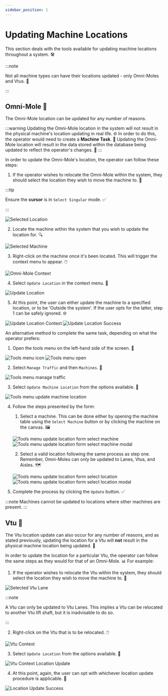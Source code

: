 ```yaml
---
sidebar_position: 1
---
```

# Updating Machine Locations

This section deals with the tools available for updating machine locations throughout a system. 🛠️

:::note

Not all machine types can have their locations updated - only Omni-Moles and Vtus. 🚫

:::

## Omni-Mole 🤖

The Omni-Mole location can be updated for any number of reasons. 

:::warning
Updating the Omni-Mole location in the system will not result in the physical machine's location updating in real life. 🌐 In order to do this, the operator would need to create a __Machine Task__. 📝 Updating the Omni-Mole location will result in the data stored within the database being updated to reflect the operator's changes. 💾
:::

In order to update the Omni-Mole's location, the operator can follow these steps:

1. If the operator wishes to relocate the Omni-Mole within the system, they should select the location they wish to move the machine to. 📍

:::tip

Ensure the __cursor__ is in `Select Singular` mode. ✅

:::

![Selected Location](assets/systems-view-selected-location.png)


2. Locate the machine within the system that you wish to update the location for. 🔍

![Selected Machine](assets/systems-view-selected-machine.png)


3. Right-click on the machine once it's been located. This will trigger the context menu to appear. 🖱️

![Omni-Mole Context](assets/raw/systems-view-Omni-Mole-context-raw.png)

4. Select `Update Location` in the context menu. 📌

![Update Location](assets/systems-view-Omni-Mole-context.png)

5. At this point, the user can either update the machine to a specified location, or to be 'Outside the system'. If the user opts for the latter, step 1 can be safely ignored. 🌐
   
![Update Location Context](assets/systems-view-Omni-Mole-context-update-location.png)
![Update Location Success](assets/systems-view-Omni-Mole-context-update-location-success.png)

An alternative method to complete the same task, depending on what the operator prefers:

1. Open the tools menu on the left-hand side of the screen. 🧰

![Tools menu icon](assets/systems-view-tools-menu-icon.png)
![Tools menu open](assets/systems-view-tools-menu.png)

2. Select `Manage Traffic` and then `Machines`. 🚦

![Tools menu manage traffic](assets/systems-view-tools-menu-traffic.png)

3. Select `Update Machine Location` from the options available. 🔄

![Tools menu update machine location](assets/systems-view-tools-menu-traffic-machines.png)

4. Follow the steps presented by the form:

   1. Select a machine. This can be done either by opening the machine table using the `Select Machine` button or by clicking the machine on the canvas. 🖼️

    ![Tools menu update location form select machine](assets/systems-view-tools-menu-traffic-machines-select.png)
    ![Tools menu update location form select machine modal](assets/systems-view-tools-menu-traffic-machines-select-modal.png)

   2. Select a valid location following the same process as step one. Remember, Omni-Moles can only be updated to Lanes, Vtus, and Aisles. 🗺️

    ![Tools menu update location form select location](assets/systems-view-tools-menu-traffic-machines-select-location.png)
    ![Tools menu update location form select location modal](assets/systems-view-tools-menu-traffic-machines-select-location-modal.png)

5. Complete the process by clicking the `Update` button. ✅

:::note
Machines cannot be updated to locations where other machines are present. 
:::

## Vtu 🚚

The Vtu location update can also occur for any number of reasons, and as stated previously, updating the location for a Vtu will **not** result in the physical machine location being updated. 🔄

In order to update the location for a particular Vtu, the operator can follow the same steps as they would for that of an Omni-Mole. 📊
For example:

1. If the operator wishes to relocate the Vtu within the system, they should select the location they wish to move the machine to. 📍

![Selected Vtu Lane](assets/systems-view-selected-vtu-lane.png)

:::note

A Vtu can only be updated to Vtu Lanes. This implies a Vtu can be relocated to another Vtu lift shaft, but it is inadvisable to do so.

:::

2. Right-click on the Vtu that is to be relocated. 🖱️

![Vtu Context](assets/systems-view-vtu-context-menu.png)

3. Select `Update Location` from the options available. 📌

![Vtu Context Location Update](assets/systems-view-vtu-context-menu-update-location.png)

4. At this point, again, the user can opt with whichever location update procedure is applicable. 🔄

![Location Update Success](assets/systems-view-vtu-context-menu-update-location-success.png)
